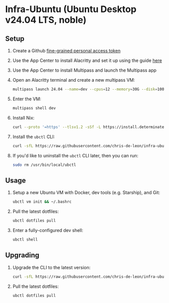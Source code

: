 # Infra-Ubuntu (Ubuntu Desktop v24.04 LTS, noble)

## Setup

1. Create a Github [fine-grained personal access token](https://docs.github.com/en/authentication/keeping-your-account-and-data-secure/managing-your-personal-access-tokens#creating-a-fine-grained-personal-access-token)

1. Use the App Center to install Alacritty and set it up using the guide [here](./docs/alacritty.ubuntu.md)

1. Use the App Center to install Multipass and launch the Multipass app

1. Open an Alacritty terminal and create a new multipass VM:

    ```sh
    multipass launch 24.04 --name=dev --cpus=12 --memory=30G --disk=100G
    ```

1. Enter the VM:

    ```sh
    multipass shell dev
    ```

1. Install Nix:

    ```sh
    curl --proto '=https' --tlsv1.2 -sSf -L https://install.determinate.systems/nix | sh -s -- install --no-confirm
    ```

1. Install the `ubctl` CLI:

    ```sh
    curl -sfL https://raw.githubusercontent.com/chris-de-leon/infra-ubuntu/refs/heads/master/install.sh | bash
    ```

1. If you'd like to uninstall the `ubctl` CLI later, then you can run:

    ```sh
    sudo rm /usr/bin/local/ubctl
    ```

## Usage

1. Setup a new Ubuntu VM with Docker, dev tools (e.g. Starship), and Git:

    ```sh
    ubctl vm init && ~/.bashrc
    ```

1. Pull the latest dotfiles:

    ```sh
    ubctl dotfiles pull
    ```

1. Enter a fully-configured dev shell:

    ```sh
    ubctl shell
    ```

## Upgrading


1. Upgrade the CLI to the latest version:

    ```sh
    curl -sfL https://raw.githubusercontent.com/chris-de-leon/infra-ubuntu/refs/heads/master/install.sh | bash
    ```

1. Pull the latest dotfiles:

    ```sh
    ubctl dotfiles pull
    ```
